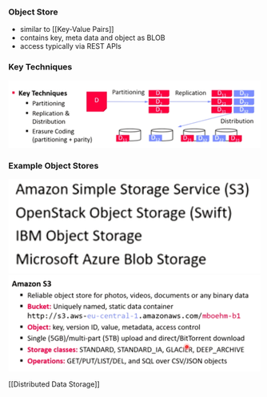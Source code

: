 ### Object Store
+ similar to [[Key-Value Pairs]] 
+ contains key, meta data and object as BLOB
+ access typically via REST APIs

### Key Techniques
![](Pasted%20image%2020220610104735.png)

### Example Object Stores
![](Pasted%20image%2020220610104919.png)
![](Pasted%20image%2020220610104932.png)

[[Distributed Data Storage]]